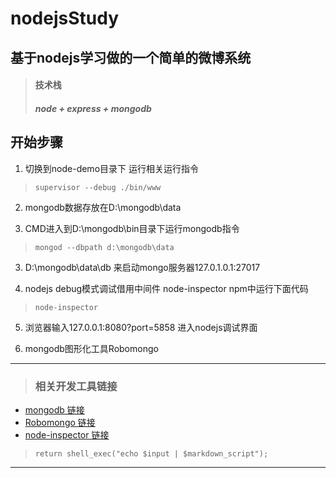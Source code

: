 # nodejsStudy

## 基于nodejs学习做的一个简单的微博系统

> #### 技术栈
> ##### node + express + mongodb

## **开始步骤**

1. 切换到node-demo目录下 运行相关运行指令

>     supervisor --debug ./bin/www

2. mongodb数据存放在D:\mongodb\data  

2. CMD进入到D:\mongodb\bin目录下运行mongodb指令

>     mongod --dbpath d:\mongodb\data

3. D:\mongodb\data\db  来启动mongo服务器127.0.1.0.1:27017

4. nodejs debug模式调试借用中间件 node-inspector  npm中运行下面代码 

>     node-inspector 

5. 浏览器输入127.0.0.1:8080?port=5858 进入nodejs调试界面

5. mongodb图形化工具Robomongo

---

> ### 相关开发工具链接

* [mongodb 链接](https://www.mongodb.com/)
* [Robomongo 链接](https://robomongo.org/download)
* [node-inspector 链接](https://github.com/node-inspector/node-inspector)

>     return shell_exec("echo $input | $markdown_script");

***